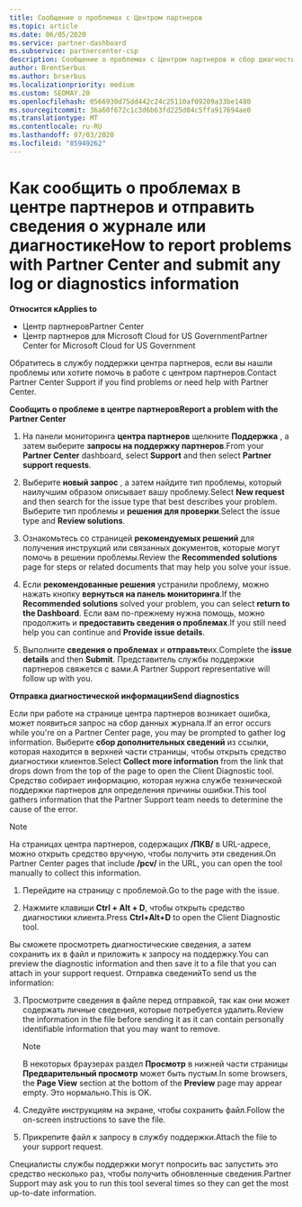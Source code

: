 ```yaml
---
title: Сообщение о проблемах с Центром партнеров
ms.topic: article
ms.date: 06/05/2020
ms.service: partner-dashboard
ms.subservice: partnercenter-csp
description: Сообщение о проблемах с Центром партнеров и сбор диагностической информации для сотрудников службы поддержки.
author: BrentSerbus
ms.author: brserbus
ms.localizationpriority: medium
ms.custom: SEOMAY.20
ms.openlocfilehash: 0566930d75dd442c24c25110af09209a33be1480
ms.sourcegitcommit: 36a60f672c1c3d6b63fd225d04c5ffa917694ae0
ms.translationtype: MT
ms.contentlocale: ru-RU
ms.lasthandoff: 07/03/2020
ms.locfileid: "85949262"
---
```

# <a name="how-to-report-problems-with-partner-center-and-submit-any-log-or-diagnostics-information"></a><span data-ttu-id="3c46f-103">Как сообщить о проблемах в центре партнеров и отправить сведения о журнале или диагностике</span><span class="sxs-lookup"><span data-stu-id="3c46f-103">How to report problems with Partner Center and submit any log or diagnostics information</span></span>

<span data-ttu-id="3c46f-104">**Относится к**</span><span class="sxs-lookup"><span data-stu-id="3c46f-104">**Applies to**</span></span>

- <span data-ttu-id="3c46f-105">Центр партнеров</span><span class="sxs-lookup"><span data-stu-id="3c46f-105">Partner Center</span></span>
- <span data-ttu-id="3c46f-106">Центр партнеров для Microsoft Cloud for US Government</span><span class="sxs-lookup"><span data-stu-id="3c46f-106">Partner Center for Microsoft Cloud for US Government</span></span>

<span data-ttu-id="3c46f-107">Обратитесь в службу поддержки центра партнеров, если вы нашли проблемы или хотите помочь в работе с центром партнеров.</span><span class="sxs-lookup"><span data-stu-id="3c46f-107">Contact Partner Center Support if you find problems or need help with Partner Center.</span></span>

<span data-ttu-id="3c46f-108">**Сообщить о проблеме в центре партнеров**</span><span class="sxs-lookup"><span data-stu-id="3c46f-108">**Report a problem with the Partner Center**</span></span>

1. <span data-ttu-id="3c46f-109">На панели мониторинга **центра партнеров** щелкните **Поддержка** , а затем выберите **запросы на поддержку партнеров**.</span><span class="sxs-lookup"><span data-stu-id="3c46f-109">From your **Partner Center** dashboard, select **Support** and then select **Partner support requests**.</span></span>

2. <span data-ttu-id="3c46f-110">Выберите **новый запрос** , а затем найдите тип проблемы, который наилучшим образом описывает вашу проблему.</span><span class="sxs-lookup"><span data-stu-id="3c46f-110">Select **New request** and then search for the issue type that best describes your problem.</span></span> <span data-ttu-id="3c46f-111">Выберите тип проблемы и **решения для проверки**.</span><span class="sxs-lookup"><span data-stu-id="3c46f-111">Select the issue type and **Review solutions**.</span></span>

3. <span data-ttu-id="3c46f-112">Ознакомьтесь со страницей **рекомендуемых решений** для получения инструкций или связанных документов, которые могут помочь в решении проблемы.</span><span class="sxs-lookup"><span data-stu-id="3c46f-112">Review the **Recommended solutions** page for steps or related documents that may help you solve your issue.</span></span>

4. <span data-ttu-id="3c46f-113">Если **рекомендованные решения** устранили проблему, можно нажать кнопку **вернуться на панель мониторинга**.</span><span class="sxs-lookup"><span data-stu-id="3c46f-113">If the **Recommended solutions** solved your problem, you can select **return to the Dashboard**.</span></span> <span data-ttu-id="3c46f-114">Если вам по-прежнему нужна помощь, можно продолжить и **предоставить сведения о проблемах**.</span><span class="sxs-lookup"><span data-stu-id="3c46f-114">If you still need help you can continue and **Provide issue details**.</span></span>

5. <span data-ttu-id="3c46f-115">Выполните **сведения о проблемах** и **отправьте**их.</span><span class="sxs-lookup"><span data-stu-id="3c46f-115">Complete the **issue details** and then **Submit**.</span></span> <span data-ttu-id="3c46f-116">Представитель службы поддержки партнеров свяжется с вами.</span><span class="sxs-lookup"><span data-stu-id="3c46f-116">A Partner Support representative will follow up with you.</span></span>

<span data-ttu-id="3c46f-117">**Отправка диагностической информации**</span><span class="sxs-lookup"><span data-stu-id="3c46f-117">**Send diagnostics**</span></span>

<span data-ttu-id="3c46f-118">Если при работе на странице центра партнеров возникает ошибка, может появиться запрос на сбор данных журнала.</span><span class="sxs-lookup"><span data-stu-id="3c46f-118">If an error occurs while you're on a Partner Center page, you may be prompted to gather log information.</span></span> <span data-ttu-id="3c46f-119">Выберите **сбор дополнительных сведений** из ссылки, которая находится в верхней части страницы, чтобы открыть средство диагностики клиентов.</span><span class="sxs-lookup"><span data-stu-id="3c46f-119">Select **Collect more information** from the link that drops down from the top of the page to open the Client Diagnostic tool.</span></span> <span data-ttu-id="3c46f-120">Средство собирает информацию, которая нужна службе технической поддержки партнеров для определения причины ошибки.</span><span class="sxs-lookup"><span data-stu-id="3c46f-120">This tool gathers information that the Partner Support team needs to determine the cause of the error.</span></span> 

>[!NOTE]
><span data-ttu-id="3c46f-121">На страницах центра партнеров, содержащих **/ПКВ/** в URL-адресе, можно открыть средство вручную, чтобы получить эти сведения.</span><span class="sxs-lookup"><span data-stu-id="3c46f-121">On Partner Center pages that include **/pcv/** in the URL, you can open the tool manually to collect this information.</span></span>

1. <span data-ttu-id="3c46f-122">Перейдите на страницу с проблемой.</span><span class="sxs-lookup"><span data-stu-id="3c46f-122">Go to the page with the issue.</span></span>

2. <span data-ttu-id="3c46f-123">Нажмите клавиши **Ctrl + Alt + D**, чтобы открыть средство диагностики клиента.</span><span class="sxs-lookup"><span data-stu-id="3c46f-123">Press **Ctrl+Alt+D** to open the Client Diagnostic tool.</span></span>

<span data-ttu-id="3c46f-124">Вы сможете просмотреть диагностические сведения, а затем сохранить их в файл и приложить к запросу на поддержку.</span><span class="sxs-lookup"><span data-stu-id="3c46f-124">You can preview the diagnostic information and then save it to a file that you can attach in your support request.</span></span> <span data-ttu-id="3c46f-125">Отправка сведений</span><span class="sxs-lookup"><span data-stu-id="3c46f-125">To send us the information:</span></span>

3. <span data-ttu-id="3c46f-126">Просмотрите сведения в файле перед отправкой, так как они может содержать личные сведения, которые потребуется удалить.</span><span class="sxs-lookup"><span data-stu-id="3c46f-126">Review the information in the file before sending it as it can contain personally identifiable information that you may want to remove.</span></span> 

    >[!NOTE]
    ><span data-ttu-id="3c46f-127">В некоторых браузерах раздел **Просмотр** в нижней части страницы **Предварительный просмотр** может быть пустым.</span><span class="sxs-lookup"><span data-stu-id="3c46f-127">In some browsers, the **Page View** section at the bottom of the **Preview** page may appear empty.</span></span> <span data-ttu-id="3c46f-128">Это нормально.</span><span class="sxs-lookup"><span data-stu-id="3c46f-128">This is OK.</span></span>

4. <span data-ttu-id="3c46f-129">Следуйте инструкциям на экране, чтобы сохранить файл.</span><span class="sxs-lookup"><span data-stu-id="3c46f-129">Follow the on-screen instructions to save the file.</span></span>

5. <span data-ttu-id="3c46f-130">Прикрепите файл к запросу в службу поддержки.</span><span class="sxs-lookup"><span data-stu-id="3c46f-130">Attach the file to your support request.</span></span>

<span data-ttu-id="3c46f-131">Специалисты службы поддержки могут попросить вас запустить это средство несколько раз, чтобы получить обновленные сведения.</span><span class="sxs-lookup"><span data-stu-id="3c46f-131">Partner Support may ask you to run this tool several times so they can get the most up-to-date information.</span></span>

